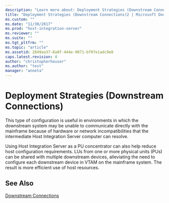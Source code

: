 ```yaml
---
description: "Learn more about: Deployment Strategies (Downstream Connections)"
title: "Deployment Strategies (Downstream Connections)2 | Microsoft Docs"
ms.custom: ""
ms.date: "11/30/2017"
ms.prod: "host-integration-server"
ms.reviewer: ""
ms.suite: ""
ms.tgt_pltfrm: ""
ms.topic: "article"
ms.assetid: 2849aa37-8a8f-444e-9071-bf97e1adc9e8
caps.latest.revision: 4
author: "christopherhouser"
ms.author: "test"
manager: "anneta"
---
```

# Deployment Strategies (Downstream Connections)
This type of configuration is useful in environments in which the downstream system may be unable to communicate directly with the mainframe because of hardware or network incompatibilities that the intermediate Host Integration Server computer can resolve.  
  
 Using Host Integration Server as a PU concentrator can also help reduce host configuration requirements. LUs from one or more physical units (PUs) can be shared with multiple downstream devices, alleviating the need to configure each downstream device in VTAM on the mainframe system. The result is more efficient use of host resources.  
  
## See Also  
 [Downstream Connections](../core/downstream-connections2.md)
